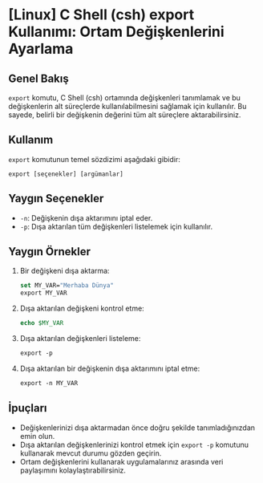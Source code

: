 # [Linux] C Shell (csh) export Kullanımı: Ortam Değişkenlerini Ayarlama

## Genel Bakış
`export` komutu, C Shell (csh) ortamında değişkenleri tanımlamak ve bu değişkenlerin alt süreçlerde kullanılabilmesini sağlamak için kullanılır. Bu sayede, belirli bir değişkenin değerini tüm alt süreçlere aktarabilirsiniz.

## Kullanım
`export` komutunun temel sözdizimi aşağıdaki gibidir:

```
export [seçenekler] [argümanlar]
```

## Yaygın Seçenekler
- `-n`: Değişkenin dışa aktarımını iptal eder.
- `-p`: Dışa aktarılan tüm değişkenleri listelemek için kullanılır.

## Yaygın Örnekler

1. Bir değişkeni dışa aktarma:
   ```csh
   set MY_VAR="Merhaba Dünya"
   export MY_VAR
   ```

2. Dışa aktarılan değişkeni kontrol etme:
   ```csh
   echo $MY_VAR
   ```

3. Dışa aktarılan değişkenleri listeleme:
   ```csh
   export -p
   ```

4. Dışa aktarılan bir değişkenin dışa aktarımını iptal etme:
   ```csh
   export -n MY_VAR
   ```

## İpuçları
- Değişkenlerinizi dışa aktarmadan önce doğru şekilde tanımladığınızdan emin olun.
- Dışa aktarılan değişkenlerinizi kontrol etmek için `export -p` komutunu kullanarak mevcut durumu gözden geçirin.
- Ortam değişkenlerini kullanarak uygulamalarınız arasında veri paylaşımını kolaylaştırabilirsiniz.